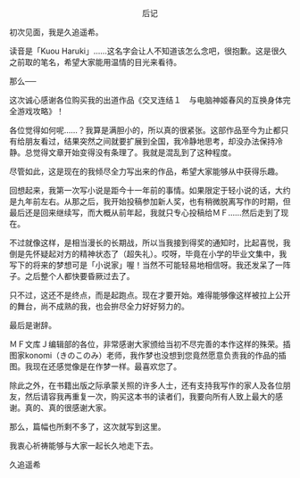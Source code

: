 <p align="center">后记</p>

初次见面，我是久追遥希。

读音是「Kuou Haruki」……这名字会让人不知道该怎么念吧，很抱歉。这是很久之前取的笔名，希望大家能用温情的目光来看待。

那么──

这次诚心感谢各位购买我的出道作品《交叉连结１　与电脑神姬春风的互换身体完全游戏攻略》！

各位觉得如何呢……？我算是满胆小的，所以真的很紧张。这部作品至今为止都只有给朋友看过，结果突然之间就要扩展到全国，我冷静地思考，却没办法保持冷静。总觉得文章开始变得没有条理了。我就是混乱到了这种程度。

尽管如此，这是现在的我倾尽全力写出来的作品，希望大家能够从中获得乐趣。

回想起来，我第一次写小说是距今十一年前的事情。如果限定于轻小说的话，大约是九年前左右。从那之后，我开始投稿参加新人奖，也有稍微脱离写作的时期，但最后还是回来继续写，而大概从前年起，我就只专心投稿给ＭＦ……然后走到了现在。

不过就像这样，是相当漫长的长期战，所以当我接到得奖的通知时，比起喜悦，我倒是先怀疑起对方的精神状态了（超失礼）。哎呀，毕竟在小学的毕业文集中，我写下的将来的梦想可是「小说家」喔！当然不可能轻易地相信呀。我还发呆了一阵子。之后整个人都快要昏厥过去了。

只不过，这还不是终点，而是起跑点。现在才要开始。难得能够像这样被拉上公开的舞台，尚不成熟的我，也会拚尽全力好好努力的。

最后是谢辞。

ＭＦ文库Ｊ编辑部的各位，非常感谢大家颁给当初不尽完善的本作这样的殊荣。插图家konomi（きのこのみ）老师，我作梦也没想到您竟然愿意负责我的作品的插图。我现在还感觉像是在作梦一样。最喜欢您了。

除此之外，在书籍出版之际承蒙关照的许多人士，还有支持我写作的家人及各位朋友，然后请容我再重复一次，购买这本书的读者们，我要向所有人致上最大的感谢。真的、真的很感谢大家。

那么，篇幅也所剩不多了，这次就写到这里。

我衷心祈祷能够与大家一起长久地走下去。

久追遥希

